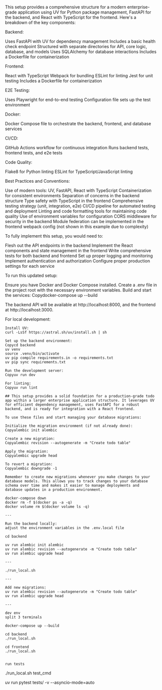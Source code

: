 This setup provides a comprehensive structure for a modern enterprise-grade application using UV for Python package management, FastAPI for the backend, and React with TypeScript for the frontend. Here's a breakdown of the key components:

Backend:

Uses FastAPI with UV for dependency management
Includes a basic health check endpoint
Structured with separate directories for API, core logic, database, and models
Uses SQLAlchemy for database interactions
Includes a Dockerfile for containerization

Frontend:

React with TypeScript
Webpack for bundling
ESLint for linting
Jest for unit testing
Includes a Dockerfile for containerization

E2E Testing:

Uses Playwright for end-to-end testing
Configuration file sets up the test environment

Docker:

Docker Compose file to orchestrate the backend, frontend, and database services

CI/CD:

GitHub Actions workflow for continuous integration
Runs backend tests, frontend tests, and e2e tests

Code Quality:

Flake8 for Python linting
ESLint for TypeScript/JavaScript linting

Best Practices and Conventions:

Use of modern tools: UV, FastAPI, React with TypeScript
Containerization for consistent environments
Separation of concerns in the backend structure
Type safety with TypeScript in the frontend
Comprehensive testing strategy (unit, integration, e2e)
CI/CD pipeline for automated testing and deployment
Linting and code formatting tools for maintaining code quality
Use of environment variables for configuration
CORS middleware for security in the backend
Module federation can be implemented in the frontend webpack config (not shown in this example due to complexity)

To fully implement this setup, you would need to:

Flesh out the API endpoints in the backend
Implement the React components and state management in the frontend
Write comprehensive tests for both backend and frontend
Set up proper logging and monitoring
Implement authentication and authorization
Configure proper production settings for each service

To run this updated setup:

Ensure you have Docker and Docker Compose installed.
Create a .env file in the project root with the necessary environment variables.
Build and start the services:
Copydocker-compose up --build

The backend API will be available at http://localhost:8000, and the frontend at http://localhost:3000.

For local development:

```
Install UV:
curl -LsSf https://astral.sh/uv/install.sh | sh

Set up the backend environment:
Copycd backend
uv venv
source .venv/bin/activate
uv pip compile requirements.in -o requirements.txt
uv pip sync requirements.txt

Run the development server:
Copyuv run dev

For linting:
Copyuv run lint

## This setup provides a solid foundation for a production-grade todo app within a larger enterprise application structure. It leverages UV for efficient dependency management, uses FastAPI for a robust backend, and is ready for integration with a React frontend.

To use these files and start managing your database migrations:

Initialize the migration environment (if not already done):
Copyalembic init alembic

Create a new migration:
Copyalembic revision --autogenerate -m "Create todo table"

Apply the migration:
Copyalembic upgrade head

To revert a migration:
Copyalembic downgrade -1

Remember to create new migrations whenever you make changes to your database models. This allows you to track changes to your database schema over time and makes it easier to manage deployments and database updates in a production environment.

docker-compose down
docker rm -f $(docker ps -a -q)
docker volume rm $(docker volume ls -q)

---

Run the backend locally:
adjust the environment variables in the .env.local file

cd backend

uv run alembic init alembic
uv run alembic revision --autogenerate -m "Create todo table"
uv run alembic upgrade head

---

./run_local.sh

---

Add new migrations:
uv run alembic revision --autogenerate -m "Create todo table"
uv run alembic upgrade head

---

dev env
split 3 terminals

docker-compose up --build

cd backend
./run_local.sh

cd frontend
./run_local.sh


run tests
```

./run_local.sh test_cmd

uv run pytest tests/ -v --asyncio-mode=auto

```

```
